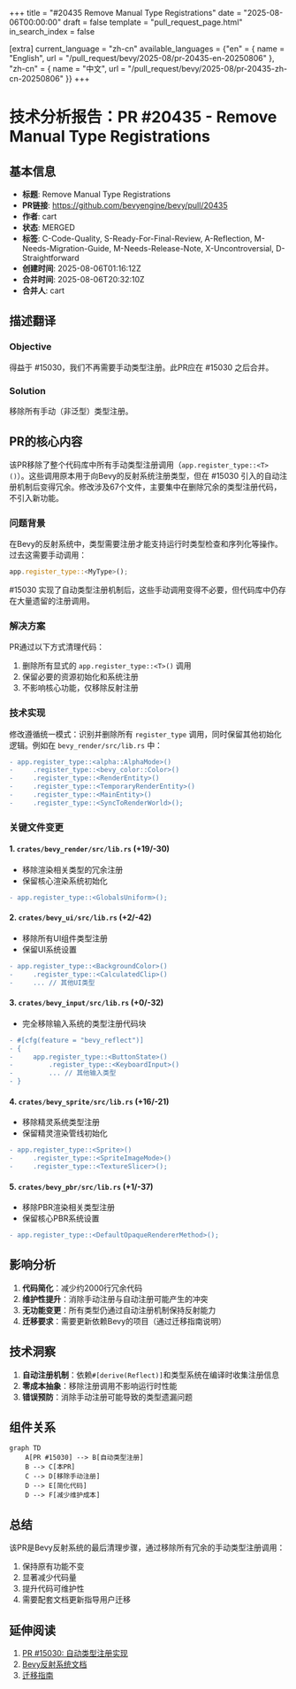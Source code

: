 +++
title = "#20435 Remove Manual Type Registrations"
date = "2025-08-06T00:00:00"
draft = false
template = "pull_request_page.html"
in_search_index = false

[extra]
current_language = "zh-cn"
available_languages = {"en" = { name = "English", url = "/pull_request/bevy/2025-08/pr-20435-en-20250806" }, "zh-cn" = { name = "中文", url = "/pull_request/bevy/2025-08/pr-20435-zh-cn-20250806" }}
+++

# 技术分析报告：PR #20435 - Remove Manual Type Registrations

## 基本信息
- **标题**: Remove Manual Type Registrations
- **PR链接**: https://github.com/bevyengine/bevy/pull/20435
- **作者**: cart
- **状态**: MERGED
- **标签**: C-Code-Quality, S-Ready-For-Final-Review, A-Reflection, M-Needs-Migration-Guide, M-Needs-Release-Note, X-Uncontroversial, D-Straightforward
- **创建时间**: 2025-08-06T01:16:12Z
- **合并时间**: 2025-08-06T20:32:10Z
- **合并人**: cart

## 描述翻译
### Objective
得益于 #15030，我们不再需要手动类型注册。此PR应在 #15030 之后合并。

### Solution
移除所有手动（非泛型）类型注册。

## PR的核心内容
该PR移除了整个代码库中所有手动类型注册调用（`app.register_type::<T>()`）。这些调用原本用于向Bevy的反射系统注册类型，但在 #15030 引入的自动注册机制后变得冗余。修改涉及67个文件，主要集中在删除冗余的类型注册代码，不引入新功能。

### 问题背景
在Bevy的反射系统中，类型需要注册才能支持运行时类型检查和序列化等操作。过去这需要手动调用：
```rust
app.register_type::<MyType>();
```
#15030 实现了自动类型注册机制后，这些手动调用变得不必要，但代码库中仍存在大量遗留的注册调用。

### 解决方案
PR通过以下方式清理代码：
1. 删除所有显式的 `app.register_type::<T>()` 调用
2. 保留必要的资源初始化和系统注册
3. 不影响核心功能，仅移除反射注册

### 技术实现
修改遵循统一模式：识别并删除所有 `register_type` 调用，同时保留其他初始化逻辑。例如在 `bevy_render/src/lib.rs` 中：

```diff
- app.register_type::<alpha::AlphaMode>()
-     .register_type::<bevy_color::Color>()
-     .register_type::<RenderEntity>()
-     .register_type::<TemporaryRenderEntity>()
-     .register_type::<MainEntity>()
-     .register_type::<SyncToRenderWorld>();
```

### 关键文件变更
#### 1. `crates/bevy_render/src/lib.rs` (+19/-30)
- 移除渲染相关类型的冗余注册
- 保留核心渲染系统初始化
```diff
- app.register_type::<GlobalsUniform>();
```

#### 2. `crates/bevy_ui/src/lib.rs` (+2/-42)
- 移除所有UI组件类型注册
- 保留UI系统设置
```diff
- app.register_type::<BackgroundColor>()
-     .register_type::<CalculatedClip>()
-     ... // 其他UI类型
```

#### 3. `crates/bevy_input/src/lib.rs` (+0/-32)
- 完全移除输入系统的类型注册代码块
```diff
- #[cfg(feature = "bevy_reflect")]
- {
-     app.register_type::<ButtonState>()
-         .register_type::<KeyboardInput>()
-         ... // 其他输入类型
- }
```

#### 4. `crates/bevy_sprite/src/lib.rs` (+16/-21)
- 移除精灵系统类型注册
- 保留精灵渲染管线初始化
```diff
- app.register_type::<Sprite>()
-     .register_type::<SpriteImageMode>()
-     .register_type::<TextureSlicer>();
```

#### 5. `crates/bevy_pbr/src/lib.rs` (+1/-37)
- 移除PBR渲染相关类型注册
- 保留核心PBR系统设置
```diff
- app.register_type::<DefaultOpaqueRendererMethod>();
```

## 影响分析
1. **代码简化**：减少约2000行冗余代码
2. **维护性提升**：消除手动注册与自动注册可能产生的冲突
3. **无功能变更**：所有类型仍通过自动注册机制保持反射能力
4. **迁移要求**：需要更新依赖Bevy的项目（通过迁移指南说明）

## 技术洞察
1. **自动注册机制**：依赖`#[derive(Reflect)]`和类型系统在编译时收集注册信息
2. **零成本抽象**：移除注册调用不影响运行时性能
3. **错误预防**：消除手动注册可能导致的类型遗漏问题

## 组件关系
```mermaid
graph TD
    A[PR #15030] --> B[自动类型注册]
    B --> C[本PR]
    C --> D[移除手动注册]
    D --> E[简化代码]
    D --> F[减少维护成本]
```

## 总结
该PR是Bevy反射系统的最后清理步骤，通过移除所有冗余的手动类型注册调用：
1. 保持原有功能不变
2. 显著减少代码量
3. 提升代码可维护性
4. 需要配套文档更新指导用户迁移

## 延伸阅读
1. [PR #15030: 自动类型注册实现](https://github.com/bevyengine/bevy/pull/15030)
2. [Bevy反射系统文档](https://bevyengine.org/learn/book/reflection/)
3. [迁移指南](https://github.com/bevyengine/bevy/wiki/Migration-Guide)